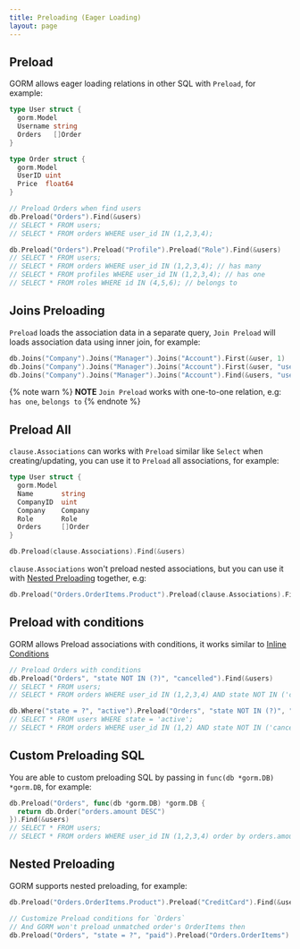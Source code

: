 ```yaml
---
title: Preloading (Eager Loading)
layout: page
---
```


## Preload

GORM allows eager loading relations in other SQL with `Preload`, for example:

```go
type User struct {
  gorm.Model
  Username string
  Orders   []Order
}

type Order struct {
  gorm.Model
  UserID uint
  Price  float64
}

// Preload Orders when find users
db.Preload("Orders").Find(&users)
// SELECT * FROM users;
// SELECT * FROM orders WHERE user_id IN (1,2,3,4);

db.Preload("Orders").Preload("Profile").Preload("Role").Find(&users)
// SELECT * FROM users;
// SELECT * FROM orders WHERE user_id IN (1,2,3,4); // has many
// SELECT * FROM profiles WHERE user_id IN (1,2,3,4); // has one
// SELECT * FROM roles WHERE id IN (4,5,6); // belongs to
```

## Joins Preloading

`Preload` loads the association data in a separate query, `Join Preload` will loads association data using inner join, for example:

```go
db.Joins("Company").Joins("Manager").Joins("Account").First(&user, 1)
db.Joins("Company").Joins("Manager").Joins("Account").First(&user, "users.name = ?", "jinzhu")
db.Joins("Company").Joins("Manager").Joins("Account").Find(&users, "users.id IN ?", []int{1,2,3,4,5})
```

{% note warn %}
**NOTE** `Join Preload` works with one-to-one relation, e.g: `has one`, `belongs to`
{% endnote %}

## Preload All

`clause.Associations` can works with `Preload` similar like `Select` when creating/updating, you can use it to `Preload` all associations, for example:

```go
type User struct {
  gorm.Model
  Name       string
  CompanyID  uint
  Company    Company
  Role       Role
  Orders     []Order
}

db.Preload(clause.Associations).Find(&users)
```

`clause.Associations` won't preload nested associations, but you can use it with [Nested Preloading](#nested_preloading) together, e.g:

```go
db.Preload("Orders.OrderItems.Product").Preload(clause.Associations).Find(&users)
```

## Preload with conditions

GORM allows Preload associations with conditions, it works similar to [Inline Conditions](query.html#inline_conditions)

```go
// Preload Orders with conditions
db.Preload("Orders", "state NOT IN (?)", "cancelled").Find(&users)
// SELECT * FROM users;
// SELECT * FROM orders WHERE user_id IN (1,2,3,4) AND state NOT IN ('cancelled');

db.Where("state = ?", "active").Preload("Orders", "state NOT IN (?)", "cancelled").Find(&users)
// SELECT * FROM users WHERE state = 'active';
// SELECT * FROM orders WHERE user_id IN (1,2) AND state NOT IN ('cancelled');
```

## Custom Preloading SQL

You are able to custom preloading SQL by passing in `func(db *gorm.DB) *gorm.DB`, for example:

```go
db.Preload("Orders", func(db *gorm.DB) *gorm.DB {
  return db.Order("orders.amount DESC")
}).Find(&users)
// SELECT * FROM users;
// SELECT * FROM orders WHERE user_id IN (1,2,3,4) order by orders.amount DESC;
```

## <span id="nested_preloading">Nested Preloading</span>

GORM supports nested preloading, for example:

```go
db.Preload("Orders.OrderItems.Product").Preload("CreditCard").Find(&users)

// Customize Preload conditions for `Orders`
// And GORM won't preload unmatched order's OrderItems then
db.Preload("Orders", "state = ?", "paid").Preload("Orders.OrderItems").Find(&users)
```
